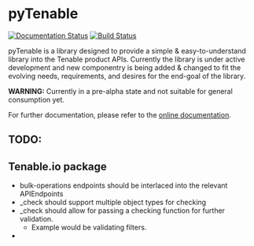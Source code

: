 # pyTenable

[![Documentation Status](https://readthedocs.org/projects/pytenable/badge/?version=latest)](http://pytenable.readthedocs.io/en/latest/?badge=latest)
[![Build Status](https://travis-ci.org/tenable/pyTenable.svg?branch=master)](https://travis-ci.org/tenable/pyTenable)


pyTenable is a library designed to provide a simple & easy-to-understand library into the Tenable product APIs.  Currently the library is under active development and new componentry is being added & changed to fit the evolving needs, requirements, and desires for the end-goal of the library.

**WARNING:** Currently in a pre-alpha state and not suitable for general consumption yet.

For further documentation, please refer to the [online documentation](http://pytenable.readthedocs.io).

## TODO:

## Tenable.io package

- bulk-operations endpoints should be interlaced into the relevant APIEndpoints
- _check should support multiple object types for checking
- _check should allow for passing a checking function for further validation.
  + Example would be validating filters.
- 